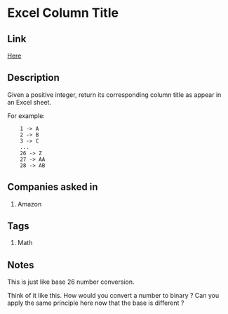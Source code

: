 # Excel Column Title

## Link

[Here](https://www.interviewbit.com/problems/excel-column-title/)

## Description

Given a positive integer, return its corresponding column title as appear in an Excel sheet.

For example:

```test
    1 -> A
    2 -> B
    3 -> C
    ...
    26 -> Z
    27 -> AA
    28 -> AB
```

## Companies asked in

1. Amazon

## Tags

1. Math

## Notes

This is just like base 26 number conversion.

Think of it like this. How would you convert a number to binary ? Can you apply the same principle here now that the base is different ?